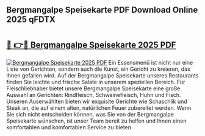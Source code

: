 ## Bergmangalpe Speisekarte PDF Download Online 2025 qFDTX

# <h2><a href="http://gcd5jz.nevu.top/?p=Bergmangalpe+Speisekarte">🔗 👉🔴 Bergmangalpe Speisekarte 2025 PDF</a></h2>

[![Bergmangalpe Speisekarte 2025 PDF](https://i.imgur.com/dBaPXMq.png)](http://gcd5jz.nevu.top/?p=Bergmangalpe+Speisekarte)
Ein Essensmenü ist nicht nur eine Liste von Gerichten, sondern auch die Kunst, ein Gericht zu kreieren, das Ihnen gefallen wird. Auf der Bergmangalpe Speisekarte unseres Restaurants finden Sie leichte und frische Salate in unserem speziellen Bereich. Für Fleischliebhaber bietet unsere Bergmangalpe Speisekarte eine große Auswahl an Gerichten: Rindfleisch, Schweinefleisch, Huhn und Fisch. Unseren Auserwählten bieten wir exquisite Gerichte wie Schaschlik und Steak an, die auf einem alten, natürlichen Feuer zubereitet werden. Wenn Sie sich nicht entscheiden können, was Sie von der Bergmangalpe Speisekarte wünschen, ist unser Team bereit zu helfen und Ihnen einen komfortablen und komfortablen Service zu bieten.
